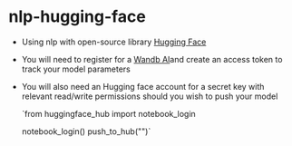 # nlp-hugging-face
- Using nlp with open-source library <a href="https://huggingface.co/">Hugging Face</a>
- You will need to register for a <a href="https://wandb.ai/">Wandb AI</a>and create an access token to track your model parameters
- You will also need an Hugging face account for a secret key with relevant read/write permissions should you wish to push your model
  
   `from huggingface_hub import notebook_login

    notebook_login()
  <name-of-model>push_to_hub("<model-name>")`
